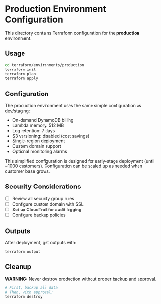 # Production Environment Configuration

This directory contains Terraform configuration for the **production** environment.

## Usage

```bash
cd terraform/environments/production
terraform init
terraform plan
terraform apply
```

## Configuration

The production environment uses the same simple configuration as dev/staging:
- On-demand DynamoDB billing
- Lambda memory: 512 MB
- Log retention: 7 days
- S3 versioning: disabled (cost savings)
- Single-region deployment
- Custom domain support
- Optional monitoring alarms

This simplified configuration is designed for early-stage deployment (until ~1000 customers).
Configuration can be scaled up as needed when customer base grows.

## Security Considerations

- [ ] Review all security group rules
- [ ] Configure custom domain with SSL
- [ ] Set up CloudTrail for audit logging
- [ ] Configure backup policies

## Outputs

After deployment, get outputs with:
```bash
terraform output
```

## Cleanup

**WARNING:** Never destroy production without proper backup and approval.

```bash
# First, backup all data
# Then, with approval:
terraform destroy
```

